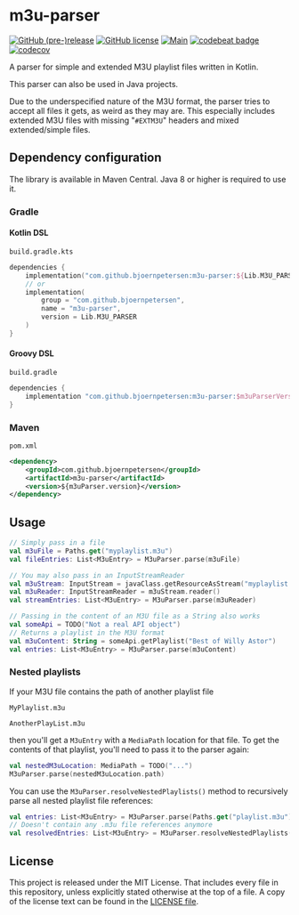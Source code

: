 # m3u-parser

[![GitHub (pre-)release](https://img.shields.io/github/release/BjoernPetersen/m3u-parser/all.svg)](https://github.com/BjoernPetersen/m3u-parser/releases) [![GitHub license](https://img.shields.io/github/license/BjoernPetersen/m3u-parser.svg)](https://github.com/BjoernPetersen/m3u-parser/blob/main/LICENSE) [![Main](https://github.com/BjoernPetersen/m3u-parser/actions/workflows/Main.yaml/badge.svg)](https://github.com/BjoernPetersen/m3u-parser/actions/workflows/Main.yaml) [![codebeat badge](https://codebeat.co/badges/e6d9054c-0d1a-4798-9b7b-165c104bd708)](https://codebeat.co/projects/github-com-bjoernpetersen-m3u-parser-main) [![codecov](https://codecov.io/gh/BjoernPetersen/m3u-parser/branch/main/graph/badge.svg)](https://codecov.io/gh/BjoernPetersen/m3u-parser)

A parser for simple and extended M3U playlist files written in Kotlin.

This parser can also be used in Java projects.

Due to the underspecified nature of the M3U format, the parser tries to accept all files it gets,
as weird as they may are.
This especially includes extended M3U files with missing "`#EXTM3U`" headers and
mixed extended/simple files.

## Dependency configuration

The library is available in Maven Central. Java 8 or higher is required to use it.

### Gradle

#### Kotlin DSL

`build.gradle.kts`

```kotlin
dependencies {
    implementation("com.github.bjoernpetersen:m3u-parser:${Lib.M3U_PARSER}")
    // or
    implementation(
        group = "com.github.bjoernpetersen",
        name = "m3u-parser",
        version = Lib.M3U_PARSER
    )
}
```

#### Groovy DSL

`build.gradle`

```groovy
dependencies {
    implementation "com.github.bjoernpetersen:m3u-parser:$m3uParserVersion"
}
```

### Maven

`pom.xml`

```xml
<dependency>
    <groupId>com.github.bjoernpetersen</groupId>
    <artifactId>m3u-parser</artifactId>
    <version>${m3uParser.version}</version>
</dependency>
```

## Usage

```kotlin
// Simply pass in a file
val m3uFile = Paths.get("myplaylist.m3u")
val fileEntries: List<M3uEntry> = M3uParser.parse(m3uFile)

// You may also pass in an InputStreamReader
val m3uStream: InputStream = javaClass.getResourceAsStream("myplaylist.m3u")
val m3uReader: InputStreamReader = m3uStream.reader()
val streamEntries: List<M3uEntry> = M3uParser.parse(m3uReader)

// Passing in the content of an M3U file as a String also works
val someApi = TODO("Not a real API object")
// Returns a playlist in the M3U format
val m3uContent: String = someApi.getPlaylist("Best of Willy Astor")
val entries: List<M3uEntry> = M3uParser.parse(m3uContent)
```

### Nested playlists

If your M3U file contains the path of another playlist file

`MyPlaylist.m3u`

```m3u
AnotherPlayList.m3u
```

then you'll get a `M3uEntry` with a `MediaPath` location for that file.
To get the contents of that playlist, you'll need to pass it to the parser again:

```kotlin
val nestedM3uLocation: MediaPath = TODO("...")
M3uParser.parse(nestedM3uLocation.path)
```

You can use the `M3uParser.resolveNestedPlaylists()` method to recursively parse all nested playlist file references:

```kotlin
val entries: List<M3uEntry> = M3uParser.parse(Paths.get("playlist.m3u"))
// Doesn't contain any .m3u file references anymore
val resolvedEntries: List<M3uEntry> = M3uParser.resolveNestedPlaylists(entries)
```

## License

This project is released under the MIT License. That includes every file in this repository,
unless explicitly stated otherwise at the top of a file.
A copy of the license text can be found in the [LICENSE file](LICENSE).
